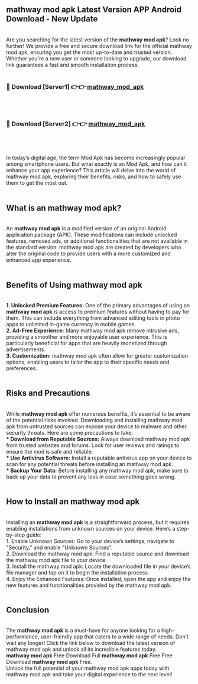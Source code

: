 ## mathway mod apk Latest Version APP Android Download - New Update
<br>
Are you searching for the latest version of the <strong>mathway mod apk</strong>? Look no further! We provide a free and secure download link for the official mathway mod apk, ensuring you get the most up-to-date and trusted version. Whether you're a new user or someone looking to upgrade, our download link guarantees a fast and smooth installation process.
<br>
<br>
<h3>🔴 Download [Server1] 👉👉 <a href="https://modyolo.store/mathway+mod+apk">mathway_mod_apk</a></h3><br>
<br>
<h3>🔴 Download [Server2] 👉👉 <a href="https://modyolo.store/mathway+mod+apk">mathway_mod_apk</a></h3><br>
<br>
<br>
In today’s digital age, the term Mod Apk has become increasingly popular among smartphone users. But what exactly is an Mod Apk, and how can it enhance your app experience? This article will delve into the world of mathway mod apk, exploring their benefits, risks, and how to safely use them to get the most out.
<br>
<br>
<h2>What is an mathway mod apk?</h2>
<br>
An <strong>mathway mod apk</strong> is a modified version of an original Android application package (APK). These modifications can include unlocked features, removed ads, or additional functionalities that are not available in the standard version. mathway mod apk are created by developers who alter the original code to provide users with a more customized and enhanced app experience.
<br>
<br>
<h2>Benefits of Using mathway mod apk</h2>
<br>
<strong> 1. Unlocked Premium Features:</strong> One of the primary advantages of using an <strong>mathway mod apk</strong> is access to premium features without having to pay for them. This can include everything from advanced editing tools in photo apps to unlimited in-game currency in mobile games.
<br>
<strong> 2. Ad-Free Experience:</strong> Many mathway mod apk remove intrusive ads, providing a smoother and more enjoyable user experience. This is particularly beneficial for apps that are heavily monetized through advertisements.
<br>
<strong> 3. Customization:</strong> mathway mod apk often allow for greater customization options, enabling users to tailor the app to their specific needs and preferences.
<br>
<br>
<h2>Risks and Precautions</h2>
<br>
While <strong>mathway mod apk</strong> offer numerous benefits, it’s essential to be aware of the potential risks involved. Downloading and installing mathway mod apk from untrusted sources can expose your device to malware and other security threats. Here are some precautions to take:
<br>
<strong> * Download from Reputable Sources:</strong> Always download mathway mod apk from trusted websites and forums. Look for user reviews and ratings to ensure the mod is safe and reliable.
<br>
<strong> * Use Antivirus Software:</strong> Install a reputable antivirus app on your device to scan for any potential threats before installing an mathway mod apk.
<br>
<strong> * Backup Your Data:</strong> Before installing any mathway mod apk, make sure to back up your data to prevent any loss in case something goes wrong.
<br>
<br>
<h2>How to Install an mathway mod apk</h2>
<br>
Installing an <strong>mathway mod apk</strong> is a straightforward process, but it requires enabling installations from unknown sources on your device. Here’s a step-by-step guide:
<br>
 1. Enable Unknown Sources: Go to your device’s settings, navigate to "Security," and enable "Unknown Sources".
<br>
 2. Download the mathway mod apk: Find a reputable source and download the mathway mod apk file to your device.
<br>
 3. Install the mathway mod apk: Locate the downloaded file in your device’s file manager and tap on it to begin the installation process.
<br>
 4. Enjoy the Enhanced Features: Once installed, open the app and enjoy the new features and functionalities provided by the mathway mod apk.
<br>
<br>
<h2><strong>Conclusion</strong></h2>
<br>
The <strong>mathway mod apk</strong> is a must-have for anyone looking for a high-performance, user-friendly app that caters to a wide range of needs. Don’t wait any longer! Click the link below to download the latest version of mathway mod apk and unlock all its incredible features today.
<br>
<strong>mathway mod apk</strong> Free Download Full <strong>mathway mod apk</strong> Free Free Download <strong>mathway mod apk</strong> Free.
<br>
Unlock the full potential of your mathway mod apk apps today with mathway mod apk and take your digital experience to the next level!